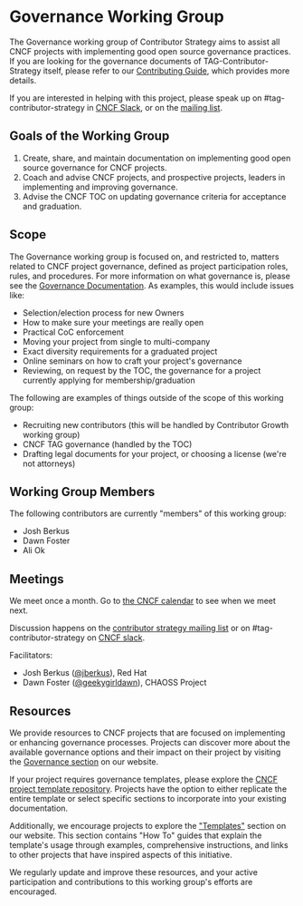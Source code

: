 # Governance Working Group

The Governance working group of Contributor Strategy aims to assist all CNCF projects with implementing good open source governance practices.  If you are looking for the governance documents of TAG-Contributor-Strategy itself, please refer to our [Contributing Guide](/CONTRIBUTING.md), which provides more details.

If you are interested in helping with this project, please speak up on #tag-contributor-strategy in [CNCF Slack](https://cloud-native.slack.com/archives/CT6CWS1JN), or on the [mailing list](https://lists.cncf.io/g/cncf-tag-contributor-strategy).

## Goals of the Working Group

1. Create, share, and maintain documentation on implementing good open source governance for CNCF projects.
2. Coach and advise CNCF projects, and prospective projects, leaders in implementing and improving governance.
3. Advise the CNCF TOC on updating governance criteria for acceptance and graduation.

## Scope

The Governance working group is focused on, and restricted to, matters related to CNCF project governance, defined as project participation roles, rules, and procedures.  For more information on what governance is, please see the [Governance Documentation](https://contribute.cncf.io/maintainers/governance/). As examples, this would include issues like:

* Selection/election process for new Owners
* How to make sure your meetings are really open
* Practical CoC enforcement
* Moving your project from single to multi-company
* Exact diversity requirements for a graduated project
* Online seminars on how to craft your project's governance
* Reviewing, on request by the TOC, the governance for a project currently applying for membership/graduation

The following are examples of things outside of the scope of this working group:

* Recruiting new contributors (this will be handled by Contributor Growth working group)
* CNCF TAG governance (handled by the TOC)
* Drafting legal documents for your project, or choosing a license (we're not attorneys)

## Working Group Members

The following contributors are currently "members" of this working group:

* Josh Berkus
* Dawn Foster
* Ali Ok

## Meetings

We meet once a month.
Go to [the CNCF calendar](https://tockify.com/cncf.public.events/monthly?search=Governance+WG) to see when we meet next.

Discussion happens on the [contributor strategy mailing list](https://lists.cncf.io/g/cncf-tag-contributor-strategy) or on #tag-contributor-strategy on [CNCF slack](https://slack.cncf.io/).

Facilitators:

* Josh Berkus ([@jberkus](https://github.com/jberkus)), Red Hat
* Dawn Foster ([@geekygirldawn](https://github.com/geekygirldawn)), CHAOSS Project

## Resources

We provide resources to CNCF projects that are focused on implementing or enhancing governance processes. Projects can discover more about the available governance options and their impact on their project by visiting the [Governance section](https://contribute.cncf.io/maintainers/governance/) on our website.

If your project requires governance templates, please explore the [CNCF project template repository](https://github.com/cncf/project-template). Projects have the option to either replicate the entire template or select specific sections to incorporate into your existing documentation.

Additionally, we encourage projects to explore the ["Templates"](https://contribute.cncf.io/maintainers/templates/) section on our website. This section contains "How To" guides that explain the template's usage through examples, comprehensive instructions, and links to other projects that have inspired aspects of this initiative.

We regularly update and improve these resources, and your active participation and contributions to this working group's efforts are encouraged.
